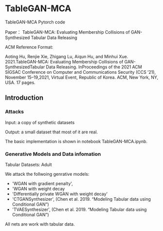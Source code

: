 # TableGAN-MCA

TableGAN-MCA Pytorch code

Paper： TableGAN-MCA: Evaluating Membership Collisions of GAN-Synthesized Tabular Data Releasing

ACM Reference Format:

Aoting  Hu,  Renjie  Xie,  Zhigang  Lu,  Aiqun  Hu,  and  Minhui  Xue.  2021.TableGAN-MCA: Evaluating Membership Collisions of GAN-SynthesizedTabular Data Releasing. InProceedings of the 2021 ACM SIGSAC Conference on Computer and Communications Security (CCS ’21), November 15–19,2021, Virtual Event, Republic of Korea. ACM, New York, NY, USA. 17 pages. 

## Introduction

### Attacks

Input: a copy of synthetic datasets

Output: a small dataset that most of it are real.


The basic implementation is shown in notebook TableGAN-MCA.ipynb.

### Generative Models and Data infomation

Tabular Datasets: Adult

We attack the follwoing genrative models:
-   'WGAN with gradient penalty',
-   'WGAN with weight decay
-   'Differentially private WGAN with weight decay'
-   'CTGANSynthesizer', (Chen et al. 2019. “Modeling Tabular data using Conditional GAN”)
-   'TVAESynthesizer', (Chen et al. 2019. “Modeling Tabular data using Conditional GAN”)

All nets are work with tabular data.





